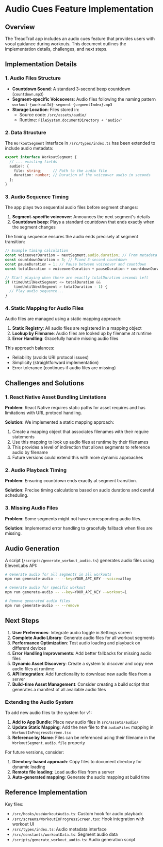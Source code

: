 # Audio Cues Feature Implementation

## Overview

The TreadTrail app includes an audio cues feature that provides users with vocal guidance during workouts. This document outlines the implementation details, challenges, and next steps.

## Implementation Details

### 1. Audio Files Structure

- **Countdown Sound**: A standard 3-second beep countdown (`countdown.mp3`)
- **Segment-specific Voiceovers**: Audio files following the naming pattern `workout-{workoutId}-segment-{segmentIndex}.mp3`
- **Storage Location**: Files stored in:
  - Source code: `/src/assets/audio/`
  - Runtime: `FileSystem.documentDirectory + 'audio/'`

### 2. Data Structure

The `WorkoutSegment` interface in `/src/types/index.ts` has been extended to include audio metadata:

```typescript
export interface WorkoutSegment {
  // ... existing fields
  audio?: {
    file: string;     // Path to the audio file
    duration: number; // Duration of the voiceover audio in seconds
  };
}
```

### 3. Audio Sequence Timing

The app plays two sequential audio files before segment changes:

1. **Segment-specific voiceover**: Announces the next segment's details
2. **Countdown beep**: Plays a standard countdown that ends exactly when the segment changes

The timing sequence ensures the audio ends precisely at segment transition:

```typescript
// Example timing calculation
const voiceoverDuration = nextSegment.audio.duration; // From metadata
const countdownDuration = 3; // Fixed 3-second countdown
const pauseDuration = 1; // Pause between voiceover and countdown
const totalDuration = voiceoverDuration + pauseDuration + countdownDuration;

// Start playing when there are exactly totalDuration seconds left
if (timeUntilNextSegment <= totalDuration && 
    timeUntilNextSegment > totalDuration - 1) {
  // Play audio sequence...
}
```

### 4. Static Mapping for Audio Files

Audio files are managed using a static mapping approach:

1. **Static Registry**: All audio files are registered in a mapping object
2. **Lookup by Filename**: Audio files are looked up by filename at runtime
3. **Error Handling**: Gracefully handle missing audio files

This approach balances:
- Reliability (avoids URI protocol issues)
- Simplicity (straightforward implementation)
- Error tolerance (continues if audio files are missing)

## Challenges and Solutions

### 1. React Native Asset Bundling Limitations

**Problem**: React Native requires static paths for asset requires and has limitations with URL protocol handling.

**Solution**: We implemented a static mapping approach:
1. Create a mapping object that associates filenames with their require statements
2. Use this mapping to look up audio files at runtime by their filenames
3. This provides a level of indirection that allows segments to reference audio by filename
4. Future versions could extend this with more dynamic approaches

### 2. Audio Playback Timing

**Problem**: Ensuring countdown ends exactly at segment transition.

**Solution**: Precise timing calculations based on audio durations and careful scheduling.

### 3. Missing Audio Files

**Problem**: Some segments might not have corresponding audio files.

**Solution**: Implemented error handling to gracefully fallback when files are missing.

## Audio Generation

A script (`/scripts/generate_workout_audio.ts`) generates audio files using ElevenLabs API:

```bash
# Generate audio for all segments in all workouts
npm run generate-audio -- --key=YOUR_API_KEY --voice=alloy

# Generate audio for specific workout
npm run generate-audio -- --key=YOUR_API_KEY --workout=1

# Remove generated audio files
npm run generate-audio -- --remove
```

## Next Steps

1. **User Preferences**: Integrate audio toggle in Settings screen
2. **Complete Audio Library**: Generate audio files for all workout segments
3. **Performance Optimization**: Test audio loading and playback on different devices
4. **Error Handling Improvements**: Add better fallbacks for missing audio files
5. **Dynamic Asset Discovery**: Create a system to discover and copy new audio files at runtime
6. **API Integration**: Add functionality to download new audio files from a server
7. **Build-time Asset Management**: Consider creating a build script that generates a manifest of all available audio files

### Extending the Audio System

To add new audio files to the system for v1:

1. **Add to App Bundle**: Place new audio files in `src/assets/audio/`
2. **Update Static Mapping**: Add the new file to the `audioFiles` mapping in `WorkoutInProgressScreen.tsx`
3. **Reference by Name**: Files can be referenced using their filename in the `WorkoutSegment.audio.file` property

For future versions, consider:
1. **Directory-based approach**: Copy files to document directory for dynamic loading
2. **Remote file loading**: Load audio files from a server
3. **Auto-generated mapping**: Generate the audio mapping at build time

## Reference Implementation

Key files:
- `/src/hooks/useWorkoutAudio.ts`: Custom hook for audio playback
- `/src/screens/WorkoutInProgressScreen.tsx`: Hook integration with workout UI
- `/src/types/index.ts`: Audio metadata interface
- `/src/constants/workoutData.ts`: Segment audio data
- `/scripts/generate_workout_audio.ts`: Audio generation script